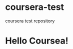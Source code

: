 # coursera-test
coursera test repository
<!DOCTYPE html>
<html>
<h1>Hello Coursea!</h1>
</body>
</html>
